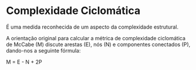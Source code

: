 # Complexidade Ciclomática


É uma medida reconhecida de um aspecto da complexidade estrutural.

A orientação original para calcular a métrica de complexidade ciclomática de McCabe (M) discute arestas (E), nós (N) e componentes conectados (P), dando-nos a seguinte fórmula:

M = E - N + 2P
